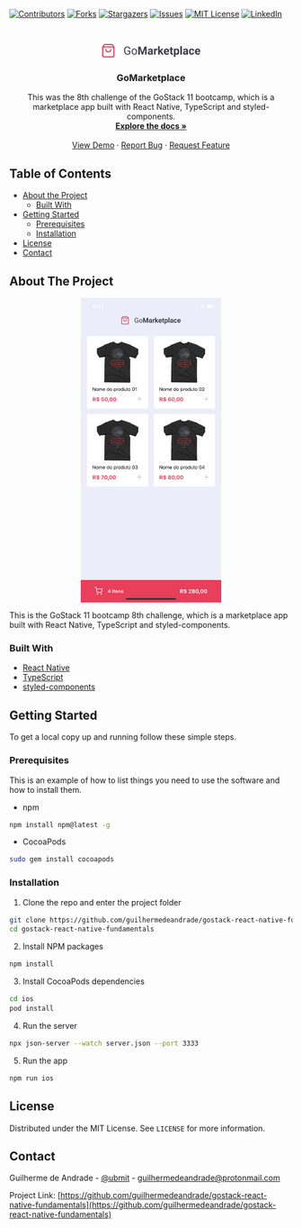 [![Contributors][contributors-shield]][contributors-url]
[![Forks][forks-shield]][forks-url]
[![Stargazers][stars-shield]][stars-url]
[![Issues][issues-shield]][issues-url]
[![MIT License][license-shield]][license-url]
[![LinkedIn][linkedin-shield]][linkedin-url]

<!-- PROJECT LOGO -->
<br />
<p align="center">
  <a href="https://github.com/guilhermedeandrade/gostack-react-native-fundamentals">
    <img src="images/logo.png" alt="Logo">
  </a>

  <h3 align="center">GoMarketplace</h3>

  <p align="center">
    This was the 8th challenge of the GoStack 11 bootcamp, which is a marketplace app built with React Native, TypeScript and styled-components.
    <br />
    <a href="https://github.com/guilhermedeandrade/gostack-react-native-fundamentals"><strong>Explore the docs »</strong></a>
    <br />
    <br />
    <a href="https://github.com/guilhermedeandrade/gostack-react-native-fundamentals">View Demo</a>
    ·
    <a href="https://github.com/guilhermedeandrade/gostack-react-native-fundamentals/issues">Report Bug</a>
    ·
    <a href="https://github.com/guilhermedeandrade/gostack-react-native-fundamentals/issues">Request Feature</a>
  </p>
</p>

<!-- TABLE OF CONTENTS -->

## Table of Contents

- [About the Project](#about-the-project)
  - [Built With](#built-with)
- [Getting Started](#getting-started)
  - [Prerequisites](#prerequisites)
  - [Installation](#installation)
- [License](#license)
- [Contact](#contact)

<!-- ABOUT THE PROJECT -->

## About The Project

<p align="center">
  <img src="images/screenshot.png" width="250" align="center">
</p>

This is the GoStack 11 bootcamp 8th challenge, which is a marketplace app built with React Native, TypeScript and styled-components.

### Built With

- [React Native](https://reactnative.dev/)
- [TypeScript](https://www.typescriptlang.org/)
- [styled-components](https://styled-components.com/)

<!-- GETTING STARTED -->

## Getting Started

To get a local copy up and running follow these simple steps.

### Prerequisites

This is an example of how to list things you need to use the software and how to install them.

- npm

```sh
npm install npm@latest -g
```

- CocoaPods

```sh
sudo gem install cocoapods
```

### Installation

1. Clone the repo and enter the project folder

```sh
git clone https://github.com/guilhermedeandrade/gostack-react-native-fundamentals.git
cd gostack-react-native-fundamentals
```

2. Install NPM packages

```sh
npm install
```

3. Install CocoaPods dependencies

```sh
cd ios
pod install
```

4. Run the server

```sh
npx json-server --watch server.json --port 3333
```

5. Run the app

```sh
npm run ios
```

<!-- LICENSE -->

## License

Distributed under the MIT License. See `LICENSE` for more information.

<!-- CONTACT -->

## Contact

Guilherme de Andrade - [@ubmit](https://twitter.com/ubmit) - guilhermedeandrade@protonmail.com

Project Link: [https://github.com/guilhermedeandrade/gostack-react-native-fundamentals](https://github.com/guilhermedeandrade/gostack-react-native-fundamentals)

[contributors-shield]: https://img.shields.io/github/contributors/guilhermedeandrade/gostack-react-native-fundamentals.svg?style=flat-square
[contributors-url]: https://github.com/guilhermedeandrade/gostack-react-native-fundamentals/graphs/contributors
[forks-shield]: https://img.shields.io/github/forks/guilhermedeandrade/gostack-react-native-fundamentals.svg?style=flat-square
[forks-url]: https://github.com/guilhermedeandrade/gostack-react-native-fundamentals/network/members
[stars-shield]: https://img.shields.io/github/stars/guilhermedeandrade/gostack-react-native-fundamentals.svg?style=flat-square
[stars-url]: https://github.com/guilhermedeandrade/gostack-react-native-fundamentals/stargazers
[issues-shield]: https://img.shields.io/github/issues/guilhermedeandrade/gostack-react-native-fundamentals.svg?style=flat-square
[issues-url]: https://github.com/guilhermedeandrade/gostack-react-native-fundamentals/issues
[license-shield]: https://img.shields.io/github/license/guilhermedeandrade/gostack-react-native-fundamentals.svg?style=flat-square
[license-url]: https://github.com/guilhermedeandrade/gostack-react-native-fundamentals/blob/master/LICENSE
[linkedin-shield]: https://img.shields.io/badge/-LinkedIn-black.svg?style=flat-square&logo=linkedin&colorB=555
[linkedin-url]: https://linkedin.com/in/andradedeguilherme
